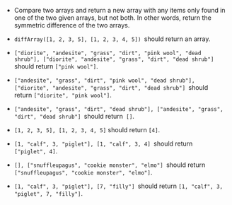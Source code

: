 * Compare two arrays and return a new array with any items only found in one of the two given arrays, but not both. In other words, return the symmetric difference of the two arrays.


* ```diffArray([1, 2, 3, 5], [1, 2, 3, 4, 5]) ```should return an array.

* ```["diorite", "andesite", "grass", "dirt", "pink wool", "dead shrub"], ["diorite", "andesite", "grass", "dirt", "dead shrub"] ```should return ```["pink wool"]```.

* ```["andesite", "grass", "dirt", "pink wool", "dead shrub"], ["diorite", "andesite", "grass", "dirt", "dead shrub"] ```should return ```["diorite", "pink wool"]```.

* ```["andesite", "grass", "dirt", "dead shrub"], ["andesite", "grass", "dirt", "dead shrub"] ```should return``` []```.
* ```[1, 2, 3, 5], [1, 2, 3, 4, 5]``` should return ```[4]```.

* ```[1, "calf", 3, "piglet"], [1, "calf", 3, 4] ```should return``` ["piglet", 4]```.

* ```[], ["snuffleupagus", "cookie monster", "elmo"] ```should return``` ["snuffleupagus", "cookie monster", "elmo"]```.

* ```[1, "calf", 3, "piglet"], [7, "filly"] ```should return ```[1, "calf", 3, "piglet", 7, "filly"]```.
